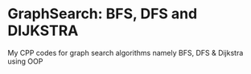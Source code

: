 # GraphSearch: BFS, DFS and DIJKSTRA

My CPP codes for graph search algorithms namely BFS, DFS &amp; Dijkstra using OOP 
